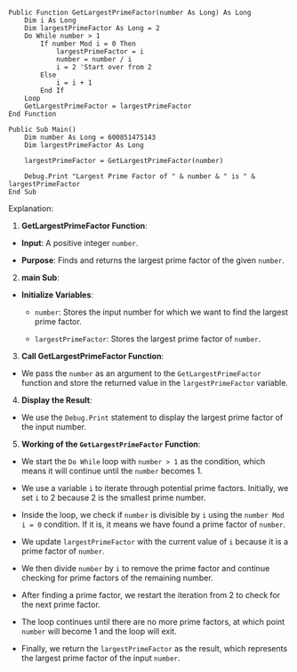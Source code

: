 ```visual basic

Public Function GetLargestPrimeFactor(number As Long) As Long
    Dim i As Long
    Dim largestPrimeFactor As Long = 2
    Do While number > 1
        If number Mod i = 0 Then
            largestPrimeFactor = i
            number = number / i
            i = 2 'Start over from 2
        Else
            i = i + 1
        End If
    Loop
    GetLargestPrimeFactor = largestPrimeFactor
End Function

Public Sub Main()
    Dim number As Long = 600851475143
    Dim largestPrimeFactor As Long

    largestPrimeFactor = GetLargestPrimeFactor(number)

    Debug.Print "Largest Prime Factor of " & number & " is " & largestPrimeFactor
End Sub

```

Explanation:

1. **GetLargestPrimeFactor Function**:

 - **Input**: A positive integer `number`.

 - **Purpose**: Finds and returns the largest prime factor of the given `number`.


2. **main Sub**:

 - **Initialize Variables**:
   
   - `number`: Stores the input number for which we want to find the largest prime factor.

   - `largestPrimeFactor`: Stores the largest prime factor of `number`.


3. **Call GetLargestPrimeFactor Function**:

 - We pass the `number` as an argument to the `GetLargestPrimeFactor` function and store the returned value in the `largestPrimeFactor` variable.


4. **Display the Result**:

 - We use the `Debug.Print` statement to display the largest prime factor of the input number.


5. **Working of the `GetLargestPrimeFactor` Function**:

 - We start the `Do While` loop with `number > 1` as the condition, which means it will continue until the `number` becomes 1.


 - We use a variable `i` to iterate through potential prime factors. Initially, we set `i` to 2 because 2 is the smallest prime number.


 - Inside the loop, we check if `number` is divisible by `i` using the `number Mod i = 0` condition. If it is, it means we have found a prime factor of `number`.


 - We update `largestPrimeFactor` with the current value of `i` because it is a prime factor of `number`.


 - We then divide `number` by `i` to remove the prime factor and continue checking for prime factors of the remaining number.


 - After finding a prime factor, we restart the iteration from 2 to check for the next prime factor.


 - The loop continues until there are no more prime factors, at which point `number` will become 1 and the loop will exit.


 - Finally, we return the `largestPrimeFactor` as the result, which represents the largest prime factor of the input `number`.